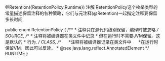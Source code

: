 @Retention({RetentionPolicy.Runtime}) 注解
    RetentionPolicy这个枚举类型的常量描述保留注释的各种策略，它们与元注释(@Retention)一起指定注释要保留多长时间

public enum RetentionPolicy {
    /**
     * 注释只在源代码级别保留，编译时被忽略
     */
    SOURCE,
    /**
     * 注释将被编译器在类文件中记录
     * 但在运行时不需要JVM保留。这是默认的
     * 行为.
     */
    CLASS,
    /**
     *注释将被编译器记录在类文件中
     *在运行时保留VM，因此可以反读。
     * @see java.lang.reflect.AnnotatedElement
     */
    RUNTIME
}